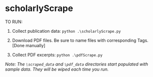 # scholarlyScrape
TO RUN:

1. Collect publication data: `python .\scholarlyScrape.py`

2. Download PDF files. Be sure to name files with corresponding Tags. [Done manually]

3. Collect PDF excerpts: `python .\pdfScrape.py`

*Note: The `\scraped_data` and `\pdf_data` directories start populated with sample data. They will be wiped each time you run.*
